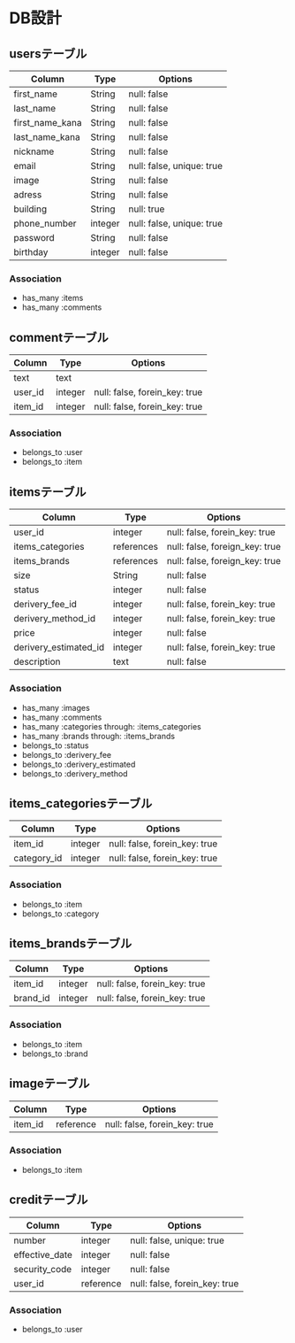 # DB設計 


## usersテーブル 

|Column|Type|Options| 
|------|----|-------| 
|first_name|String|null: false| 
|last_name|String|null: false| 
|first_name_kana|String|null: false| 
|last_name_kana|String|null: false| 
|nickname|String|null: false| 
|email|String|null: false, unique: true| 
|image|String|null: false| 
|adress|String|null: false| 
|building|String|null: true| 
|phone_number|integer|null: false, unique: true| 
|password|String|null: false| 
|birthday|integer|null: false| 

### Association 
- has_many :items 
- has_many :comments 


## commentテーブル 

|Column|Type|Options| 
|------|----|-------| 
|text|text| 
|user_id|integer|null: false, forein_key: true| 
|item_id|integer|null: false, forein_key: true| 

### Association 
- belongs_to :user 
- belongs_to :item 


## itemsテーブル 

|Column|Type|Options| 
|------|----|-------| 
|user_id|integer|null: false, forein_key: true| 
|items_categories|references|null: false, foreign_key: true| 
|items_brands|references|null: false, foreign_key: true| 
|size|String|null: false| 
|status|integer|null: false| 
|derivery_fee_id|integer|null: false, forein_key: true| 
|derivery_method_id|integer|null: false, forein_key: true| 
|price|integer|null: false| 
|derivery_estimated_id|integer|null: false, forein_key: true| 
|description|text|null: false| 


### Association 
- has_many :images 
- has_many :comments 
- has_many :categories through: :items_categories 
- has_many :brands through: :items_brands 
- belongs_to :status 
- belongs_to :derivery_fee 
- belongs_to :derivery_estimated 
- belongs_to :derivery_method 


## items_categoriesテーブル 

|Column|Type|Options| 
|------|----|-------| 
|item_id|integer|null: false, forein_key: true| 
|category_id|integer|null: false, forein_key: true| 

### Association 
- belongs_to :item 
- belongs_to :category 


## items_brandsテーブル 

|Column|Type|Options| 
|------|----|-------| 
|item_id|integer|null: false, forein_key: true| 
|brand_id|integer|null: false, forein_key: true| 

### Association 
- belongs_to :item 
- belongs_to :brand 


## imageテーブル 

|Column|Type|Options| 
|------|----|-------| 
|item_id|reference|null: false, forein_key: true| 

### Association 
- belongs_to :item 


## creditテーブル 

|Column|Type|Options| 
|------|----|-------| 
|number|integer|null: false, unique: true| 
|effective_date|integer|null: false| 
|security_code|integer|null: false| 
|user_id|reference|null: false, forein_key: true| 

### Association 
- belongs_to :user 